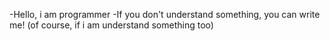  -Hello, i am programmer
 -If you don't understand something, you can write me! (of course, if i am understand something too)
